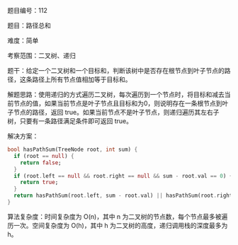 题目编号：112

题目：路径总和

难度：简单

考察范围：二叉树、递归

题干：给定一个二叉树和一个目标和，判断该树中是否存在根节点到叶子节点的路径，这条路径上所有节点值相加等于目标和。

解题思路：使用递归的方式遍历二叉树，每次遍历到一个节点时，将目标和减去当前节点的值，如果当前节点是叶子节点且目标和为0，则说明存在一条根节点到叶子节点的路径，返回 true。如果当前节点不是叶子节点，则递归遍历其左右子树，只要有一条路径满足条件即可返回 true。

解决方案：

```dart
bool hasPathSum(TreeNode root, int sum) {
  if (root == null) {
    return false;
  }
  if (root.left == null && root.right == null && sum - root.val == 0) {
    return true;
  }
  return hasPathSum(root.left, sum - root.val) || hasPathSum(root.right, sum - root.val);
}
```

算法复杂度：时间复杂度为 O(n)，其中 n 为二叉树的节点数，每个节点最多被遍历一次。空间复杂度为 O(h)，其中 h 为二叉树的高度，递归调用栈的深度最多为 h。